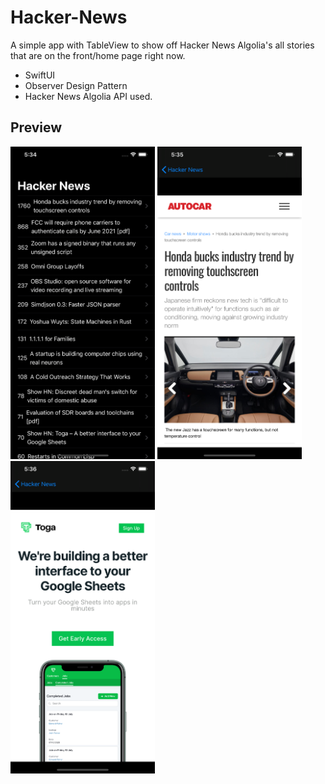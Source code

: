 # Hacker-News
A simple app with TableView to show off Hacker News Algolia's all stories that are on the front/home page right now.
* SwiftUI
* Observer Design Pattern
* Hacker News Algolia API used.

## Preview
<img src="/screenshot/1.png" alt="Demo" height="500px"/> <img src="/screenshot/2.png" alt="Demo" height="500px"/> <img src="/screenshot/3.png" alt="Demo" height="500px"/>
